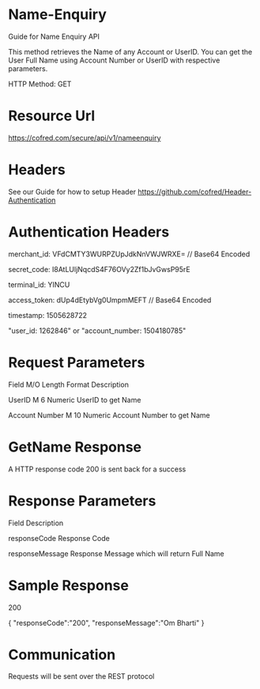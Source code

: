 # Name-Enquiry
Guide for Name Enquiry API

This method retrieves the Name of any Account or UserID. You can get the User Full Name using Account Number or UserID with respective parameters.

HTTP Method: GET

# Resource Url

https://cofred.com/secure/api/v1/nameenquiry

# Headers

See our Guide for how to setup Header https://github.com/cofred/Header-Authentication

# Authentication Headers

merchant_id: VFdCMTY3WURPZUpJdkNnVWJWRXE=   // Base64 Encoded

secret_code: I8AtLUljNqcdS4F76OVy2Zf1bJvGwsP95rE

terminal_id: YINCU

access_token: dUp4dEtybVg0UmpmMEFT  // Base64 Encoded

timestamp: 1505628722

"user_id: 1262846" or "account_number: 1504180785"

# Request Parameters

Field	M/O	Length	Format	Description

UserID	M	6	Numeric	UserID to get Name

Account Number	M	10	Numeric	Account Number to get Name

# GetName Response

A HTTP response code 200 is sent back for a success

# Response Parameters

Field	Description

responseCode	Response Code

responseMessage	Response Message which will return Full Name

# Sample Response

200

{
   "responseCode":"200",
   "responseMessage":"Om Bharti"
}

# Communication

Requests will be sent over the REST protocol
